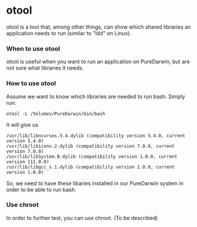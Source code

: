 otool
=====
otool is a tool that, among other things, can show which shared libraries an application needs to run (similar to "ldd" on Linux).

### When to use otool

otool is useful when you want to run an application on PureDarwin, but are not sure what libraries it needs.

### How to use otool

Assume we want to know which libraries are needed to run bash.
Simply run:

```
otool -L /Volumes/PureDarwin/bin/bash
```

It will give us

```
/usr/lib/libncurses.5.4.dylib (compatibility version 5.4.0, current version 5.4.0)
/usr/lib/libiconv.2.dylib (compatibility version 7.0.0, current version 7.0.0)
/usr/lib/libSystem.B.dylib (compatibility version 1.0.0, current version 111.0.0)
/usr/lib/libgcc_s.1.dylib (compatibility version 1.0.0, current version 1.0.0)
```

So, we need to have these libaries installed in our PureDarwin system in order to be able to run bash.

### Use chroot

In order to further test, you can use chroot. (To be described)